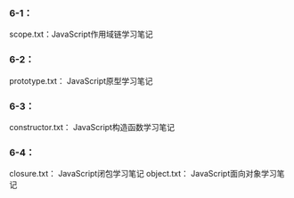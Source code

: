 ﻿### 6-1：
scope.txt：JavaScript作用域链学习笔记
### 6-2：
prototype.txt： JavaScript原型学习笔记
### 6-3：
constructor.txt： JavaScript构造函数学习笔记
### 6-4：
closure.txt： JavaScript闭包学习笔记
object.txt： JavaScript面向对象学习笔记
